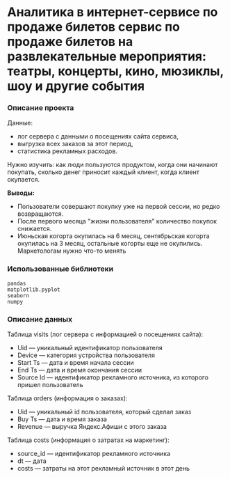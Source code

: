 # Аналитика в интернет-сервисе по продаже билетов сервис по продаже билетов на развлекательные мероприятия: театры, концерты, кино, мюзиклы, шоу и другие события

### Описание проекта
Данные: 
* лог сервера с данными о посещениях сайта сервиса,
* выгрузка всех заказов за этот период,
* статистика рекламных расходов.

Нужно изучить: как люди пользуются продуктом, когда они начинают покупать, сколько денег приносит каждый клиент, 
когда клиент окупается. 

**Выводы:**

* Пользователи совершают покупку уже на первой сессии, но редко возвращаются.
* После первого месяца "жизни пользователя" количество покупок снижается.
* Июньская когорта окупилась на 6 месяц, сентябрьская когорта окупилась на 3 месяц, остальные когорты еще не окупились.
Маркетологам нужно что-то менять

### Использованные библиотеки

```
pandas
matplotlib.pyplot
seaborn
numpy
```
### Описание данных

Таблица visits (лог сервера с информацией о посещениях сайта):
   - Uid — уникальный идентификатор пользователя
   - Device — категория устройства пользователя
   - Start Ts — дата и время начала сессии
   - End Ts — дата и время окончания сессии
   - Source Id — идентификатор рекламного источника, из которого пришел пользователь

Таблица orders (информация о заказах):
   - Uid — уникальный id пользователя, который сделал заказ
   - Buy Ts — дата и время заказа
   - Revenue — выручка Яндекс.Афиши с этого заказа

Таблица costs (информация о затратах на маркетинг):
   - source_id — идентификатор рекламного источника
   - dt — дата
   - costs — затраты на этот рекламный источник в этот день
